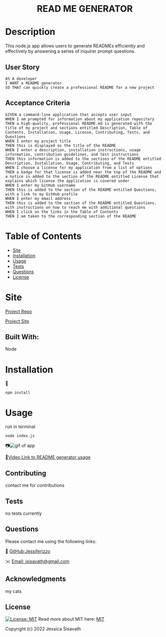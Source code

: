 
# <h1 align="center"> READ ME GENERATOR </h1>

# Description
  This node.js app allows users to generate READMEs efficiently and effectively by answering a series of inquirer prompt questions. 

## User Story
  
```
AS A developer
I WANT a README generator
SO THAT can quickly create a professional README for a new project 
```
  
## Acceptance Criteria
  
``` 
GIVEN a command-line application that accepts user input
WHEN I am prompted for information about my application repository
THEN a high-quality, professional README.md is generated with the title of my project and sections entitled Description, Table of Contents, Installation, Usage, License, Contributing, Tests, and Questions
WHEN I enter my project title
THEN this is displayed as the title of the README
WHEN I enter a description, installation instructions, usage information, contribution guidelines, and test instructions
THEN this information is added to the sections of the README entitled Description, Installation, Usage, Contributing, and Tests
WHEN I choose a license for my application from a list of options
THEN a badge for that license is added near the top of the README and a notice is added to the section of the README entitled License that explains which license the application is covered under
WHEN I enter my GitHub username
THEN this is added to the section of the README entitled Questions, with a link to my GitHub profile
WHEN I enter my email address
THEN this is added to the section of the README entitled Questions, with instructions on how to reach me with additional questions
WHEN I click on the links in the Table of Contents
THEN I am taken to the corresponding section of the README
```
  
  # Table of Contents
  * [Site](#site)
  * [Installation](#installation)
  * [Usage](#usage)
  * [Tests](#tests)
  * [Questions](#questions)
  * [License](#license)
  
  # Site 
  [Project Repo](https://github.com/Jessiferizzo/Professional-README.git)

  [Project Site](https://jessiferizzo.github.io/Professional-README/)

  ## Built With:
  Node
  
  # Installation
   💾 
   
   `npm install` 
  
  # Usage

  run in terminal 
  
  `node index.js`

  📷![gif of app](./assets/videos/README%20generator%20and%20cat.gif)

  🎥[Video Link to README generator usage](https://www.youtube.com/watch?v=KhYwtb_8gLA)
  
  ## Contributing
  contact me for contributions
  
  ## Tests
  no tests currently
  
  ## Questions
  Please contact me using the following links:

  👋 [GitHub:Jessiferizzo](https://github.com/jessiferizzo)
  
  ✉️ [Email: jsisavath@gmail.com](mailto:jsisavath@gmail.com) 

  ## Acknowledgments
  my cats 

  ## License
  [![License: MIT](https://img.shields.io/badge/License-MIT-green.svg)](https://opensource.org/licenses/MIT)
  Read more about MIT here:
  [MIT](https://opensource.org/licenses/MIT)

  Copyright (c) 2022 Jessica Sisavath
